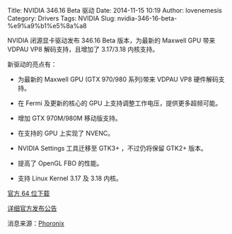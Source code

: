 Title: NVIDIA 346.16 Beta 驱动
Date: 2014-11-15 10:19
Author: lovenemesis
Category: Drivers
Tags: NVIDIA
Slug: nvidia-346-16-beta-%e9%a9%b1%e5%8a%a8

NVIDIA 闭源显卡驱动发布 346.16 Beta 版本，为最新的 Maxwell GPU 带来
VDPAU VP8 解码支持，且增加了 3.17/3.18 内核支持。

新驱动的亮点有：

* 为最新的 Maxwell GPU (GTX 970/980 系列)带来 VDPAU VP8 硬件解码支持。

* 在 Fermi 及更新的核心的 GPU 上支持调整工作电压，提供更多超频可能。

* 增加 GTX 970M/980M 移动版支持。

* 在支持的 GPU 上实现了 NVENC。

* NVIDIA Settings 工具迁移至 GTK3+ ，不过仍将保留 GTK2+ 版本。

* 提高了 OpenGL FBO 的性能。

* 支持 Linux Kernel 3.17 及 3.18 内核。

[官方 64
位下载](http://www.nvidia.com/Download/driverResults.aspx/79720/en-us)

[详细官方发布公告](https://devtalk.nvidia.com/default/topic/788791)

消息来源：[Phoronix](http://www.phoronix.com/scan.php?page=news\_item&px=MTgzODU)
